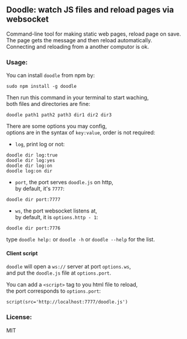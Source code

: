
Doodle: watch JS files and reload pages via websocket
------

Command-line tool for making static web pages, reload page on save.  
The page gets the message and then reload automatically.  
Connecting and reloading from a another computor is ok.  

### Usage:  

You can install `doodle` from npm by:  

```
sudo npm install -g doodle
```

Then run this command in your terminal to start waching,  
both files and directories are fine:

```
doodle path1 path2 path3 dir1 dir2 dir3
```

There are some options you may config,  
options are in the syntax of `key:value`, order is not required:

* `log`, print log or not:

```
doodle dir log:true
doodle dir log:yes
doodle dir log:on
doodle log:on dir
```

* `port`, the port serves `doodle.js` on http,  
by default, it's `7777`:  

```
doodle dir port:7777
```

* `ws`, the port websocket listens at,  
by default, it is `options.http - 1`:

```
doodle dir port:7776
```

type `doodle help:` or `doodle -h` or `doodle --help` for the list.

#### Client script

`doodle` will open a `ws://` server at port `options.ws`,  
and put the `doodle.js` file at `options.port`.  

You can add a `<script>` tag to you html file to reload,  
the port corresponds to `options.port`:

```jade
script(src='http://localhost:7777/doodle.js')
```

### License:  

MIT  